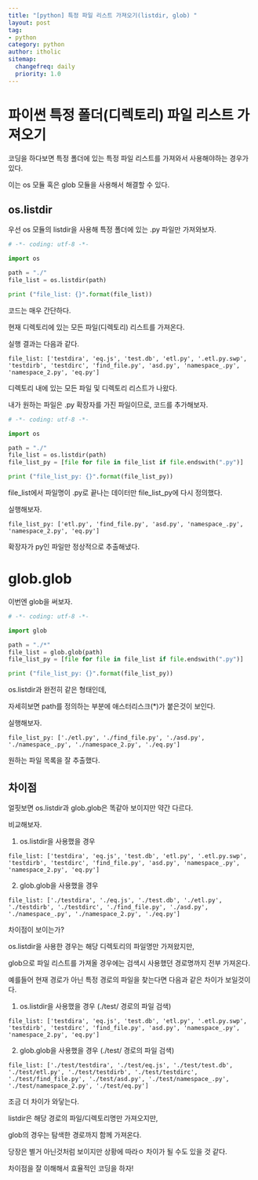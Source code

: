 ```yaml
---
title: "[python] 특정 파일 리스트 가져오기(listdir, glob) "
layout: post
tag:
- python
category: python
author: itholic
sitemap:
  changefreq: daily
  priority: 1.0
---
```


# 파이썬 특정 폴더(디렉토리) 파일 리스트 가져오기

코딩을 하다보면 특정 폴더에 있는 특정 파일 리스트를 가져와서 사용해야하는 경우가 있다.

이는 os 모듈 혹은 glob 모듈을 사용해서 해결할 수 있다.

## os.listdir

우선 os 모듈의 listdir을 사용해 특정 폴더에 있는 .py 파일만 가져와보자.

```python
# -*- coding: utf-8 -*-

import os

path = "./"
file_list = os.listdir(path)

print ("file_list: {}".format(file_list))
```

코드는 매우 간단하다.

현재 디렉토리에 있는 모든 파일(디렉토리) 리스트를 가져온다.

실행 결과는 다음과 같다.

```
file_list: ['testdira', 'eq.js', 'test.db', 'etl.py', '.etl.py.swp', 'testdirb', 'testdirc', 'find_file.py', 'asd.py', 'namespace_.py', 'namespace_2.py', 'eq.py']
```

디렉토리 내에 있는 모든 파일 및 디렉토리 리스트가 나왔다.

내가 원하는 파일은 .py 확장자를 가진 파일이므로, 코드를 추가해보자.

```python
# -*- coding: utf-8 -*-

import os

path = "./"
file_list = os.listdir(path)
file_list_py = [file for file in file_list if file.endswith(".py")]

print ("file_list_py: {}".format(file_list_py))
```


file_list에서 파일명이 .py로 끝나는 데이터만 file_list_py에 다시 정의했다.

실행해보자.

```
file_list_py: ['etl.py', 'find_file.py', 'asd.py', 'namespace_.py', 'namespace_2.py', 'eq.py']
```

확장자가 py인 파일만 정상적으로 추출해냈다.

# glob.glob

이번엔 glob을 써보자.

```python
# -*- coding: utf-8 -*-

import glob

path = "./*"
file_list = glob.glob(path)
file_list_py = [file for file in file_list if file.endswith(".py")]

print ("file_list_py: {}".format(file_list_py))
```

os.listdir과 완전히 같은 형태인데,

자세히보면 path를 정의하는 부분에 애스터리스크(*)가 붙은것이 보인다.

실행해보자.

```
file_list_py: ['./etl.py', './find_file.py', './asd.py', './namespace_.py', './namespace_2.py', './eq.py']
```

원하는 파일 목록을 잘 추출했다.

## 차이점

얼핏보면 os.listdir과 glob.glob은 똑같아 보이지만 약간 다르다.

비교해보자.


1. os.listdir을 사용했을 경우
```
file_list: ['testdira', 'eq.js', 'test.db', 'etl.py', '.etl.py.swp', 'testdirb', 'testdirc', 'find_file.py', 'asd.py', 'namespace_.py', 'namespace_2.py', 'eq.py']
```

2. glob.glob을 사용했을 경우
```
file_list: ['./testdira', './eq.js', './test.db', './etl.py', './testdirb', './testdirc', './find_file.py', './asd.py', './namespace_.py', './namespace_2.py', './eq.py']
```

차이점이 보이는가?

os.listdir을 사용한 경우는 해당 디렉토리의 파일명만 가져왔지만,

glob으로 파일 리스트를 가져올 경우에는 검색시 사용했던 경로명까지 전부 가져온다.

예를들어 현재 경로가 아닌 특정 경로의 파일을 찾는다면 다음과 같은 차이가 보일것이다.

1. os.listdir을 사용했을 경우 (./test/ 경로의 파일 검색)
```
file_list: ['testdira', 'eq.js', 'test.db', 'etl.py', '.etl.py.swp', 'testdirb', 'testdirc', 'find_file.py', 'asd.py', 'namespace_.py', 'namespace_2.py', 'eq.py']
```

2. glob.glob을 사용했을 경우 (./test/ 경로의 파일 검색)
```
file_list: ['./test/testdira', './test/eq.js', './test/test.db', './test/etl.py', './test/testdirb', './test/testdirc', './test/find_file.py', './test/asd.py', './test/namespace_.py', './test/namespace_2.py', './test/eq.py']
```

조금 더 차이가 와닿는다.

listdir은 해당 경로의 파일/디렉토리명만 가져오지만,

glob의 경우는 탐색한 경로까지 함께 가져온다.

당장은 별거 아닌것처럼 보이지만 상황에 따라ㅇ 차이가 될 수도 있을 것 같다.

차이점을 잘 이해해서 효율적인 코딩을 하자!